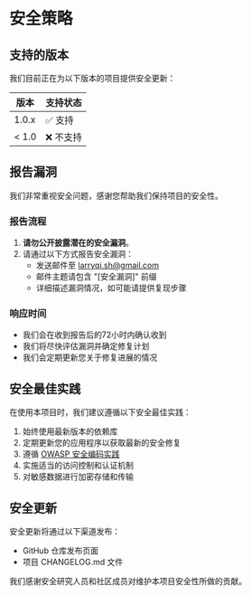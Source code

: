 # 安全策略

## 支持的版本

我们目前正在为以下版本的项目提供安全更新：

| 版本 | 支持状态 |
| --- | --- |
| 1.0.x | ✅ 支持 |
| < 1.0 | ❌ 不支持 |

## 报告漏洞

我们非常重视安全问题，感谢您帮助我们保持项目的安全性。

### 报告流程

1. **请勿公开披露潜在的安全漏洞**。
2. 请通过以下方式报告安全漏洞：
   - 发送邮件至 [larryqi.sh@gmail.com](mailto:larryqi.sh@gmail.com)
   - 邮件主题请包含 "[安全漏洞]" 前缀
   - 详细描述漏洞情况，如可能请提供复现步骤

### 响应时间

- 我们会在收到报告后的72小时内确认收到
- 我们将尽快评估漏洞并确定修复计划
- 我们会定期更新您关于修复进展的情况

## 安全最佳实践

在使用本项目时，我们建议遵循以下安全最佳实践：

1. 始终使用最新版本的依赖库
2. 定期更新您的应用程序以获取最新的安全修复
3. 遵循 [OWASP 安全编码实践](https://owasp.org/www-project-secure-coding-practices-quick-reference-guide/)
4. 实施适当的访问控制和认证机制
5. 对敏感数据进行加密存储和传输

## 安全更新

安全更新将通过以下渠道发布：

- GitHub 仓库发布页面
- 项目 CHANGELOG.md 文件

我们感谢安全研究人员和社区成员对维护本项目安全性所做的贡献。